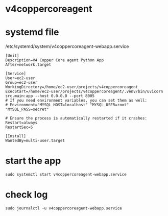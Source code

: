 # v4coppercoreagent

# systemd file
/etc/systemd/system/v4coppercoreagent-webapp.service
```
[Unit]
Description=V4 Copper Core agent Python App
After=network.target

[Service]
User=ec2-user
Group=ec2-user
WorkingDirectory=/home/ec2-user/projects/v4coppercoreagent
ExecStart=/home/ec2-user/projects/v4coppercoreagent/.venv/bin/uvicorn src.main:app --host 0.0.0.0 --port 8005
# If you need environment variables, you can set them as well:
# Environment="MYSQL_HOST=localhost" "MYSQL_USER=root" "MYSQL_PASS=secret"

# Ensure the process is automatically restarted if it crashes:
Restart=always
RestartSec=5

[Install]
WantedBy=multi-user.target
```

# start the app
```sudo systemctl start v4coppercoreagent-webapp.service```

# check log 
```sudo journalctl -u v4coppercoreagent-webapp.service```
